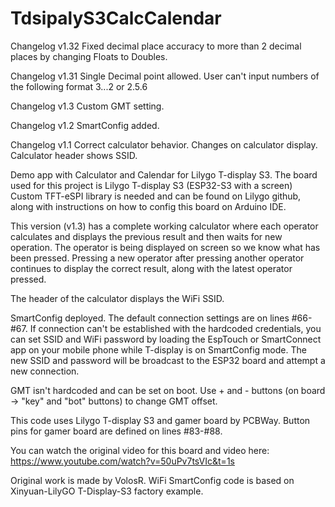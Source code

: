 # TdsipalyS3CalcCalendar
Changelog v1.32
Fixed decimal place accuracy to more than 2 decimal places by changing Floats to Doubles.

Changelog v1.31
Single Decimal point allowed. User can't input numbers of the following format 3...2 or 2.5.6

Changelog v1.3
Custom GMT setting.

Changelog v1.2
SmartConfig added.

Changelog v1.1
Correct calculator behavior.
Changes on calculator display.
Calculator header shows SSID.

Demo app with Calculator and Calendar for Lilygo T-display S3.
The board used for this project is Lilygo T-display S3 (ESP32-S3 with a screen)
Custom TFT-eSPI library is needed and can be found on Lilygo github,
along with instructions on how to config this board on Arduino IDE.

This version (v1.3) has a complete working calculator where each operator
calculates and displays the previous result and then waits for new operation.
The operator is being displayed on screen so we know what has been pressed.
Pressing a new operator after pressing another operator continues to display
the correct result, along with the latest operator pressed.

The header of the calculator displays the WiFi SSID.

SmartConfig deployed. The default connection settings are on lines #66-#67.
If connection can't be established with the hardcoded credentials, you can set SSID and WiFi password
by loading the EspTouch or SmartConnect app on your mobile phone while T-display is on SmartConfig mode.
The new SSID and password will be broadcast to the ESP32 board and attempt
a new connection.

GMT isn't hardcoded and can be set on boot. Use + and - buttons 
(on board -> "key" and "bot" buttons) to change GMT offset.

This code uses Lilygo T-display S3 and gamer board by PCBWay.
Button pins for gamer board are defined on lines #83-#88.

You can watch the original video for this board and video here:
https://www.youtube.com/watch?v=50uPv7tsVIc&t=1s

Original work is made by VolosR.
WiFi SmartConfig code is based on Xinyuan-LilyGO T-Display-S3 factory example.
